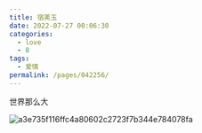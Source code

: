 ```yaml
---
title: 宿美玉
date: 2022-07-27 00:06:30
categories: 
  - love
  - 8
tags: 
  - 爱情
permalink: /pages/042256/
---
```


世界那么大

![a3e735f116ffc4a80602c2723f7b344e784078fa](https://i0.hdslb.com/bfs/album/a3e735f116ffc4a80602c2723f7b344e784078fa.jpg)